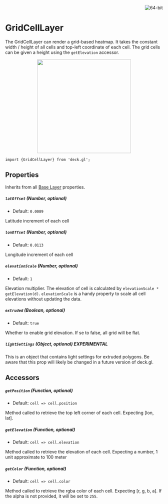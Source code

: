 <p align="right">
  <img src="https://img.shields.io/badge/extruded-yes-blue.svg?style=flat-square" alt="64-bit" />
</p>

# GridCellLayer

The GridCellLayer can render a grid-based heatmap.
It takes the constant width / height of all cells and top-left coordinate of
each cell. The grid cells can be given a height using the `getElevation` accessor.


<div align="center">
  <img height="300" src="/demo/src/static/images/grid-cell-layer.png" />
</div>

    import {GridCellLayer} from 'deck.gl';

## Properties

Inherits from all [Base Layer](/docs/layers/base-layer.md) properties.

##### `latOffset` (Number, optional)

- Default: `0.0089`

Latitude increment of each cell

##### `lonOffset` (Number, optional)

- Default: `0.0113`

Longitude increment of each cell

##### `elevationScale` (Number, optional)

- Default: `1`

Elevation multiplier. The elevation of cell is calculated by
`elevationScale * getElevation(d)`. `elevationScale` is a handy property
to scale all cell elevations without updating the data.

##### `extruded` (Boolean, optional)

- Default: `true`

Whether to enable grid elevation. If se to false, all grid will be flat.

##### `lightSettings` (Object, optional) **EXPERIMENTAL**

This is an object that contains light settings for extruded polygons.
Be aware that this prop will likely be changed in a future version of deck.gl.

## Accessors

##### `getPosition` (Function, optional)

- Default: `cell => cell.position`

Method called to retrieve the top left corner of each cell.
Expecting [lon, lat].

##### `getElevation` (Function, optional)

- Default: `cell => cell.elevation`

Method called to retrieve the elevation of each cell.
Expecting a number, 1 unit approximate to 100 meter

##### `getColor` (Function, optional)

- Default: `cell => cell.color`

Method called to retrieve the rgba color of each cell. Expecting [r, g, b, a].
If the alpha is not provided, it will be set to `255`.
